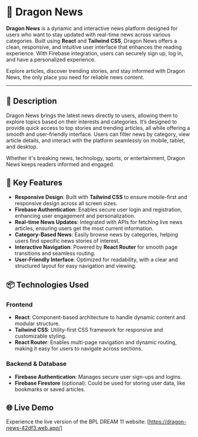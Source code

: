 # 🐉 Dragon News

**Dragon News** is a dynamic and interactive news platform designed for users who want to stay updated with real-time news across various categories. Built using **React** and **Tailwind CSS**, Dragon News offers a clean, responsive, and intuitive user interface that enhances the reading experience. With Firebase integration, users can securely sign up, log in, and have a personalized experience. 

Explore articles, discover trending stories, and stay informed with Dragon News, the only place you need for reliable news content.

---

## 📖 Description

Dragon News brings the latest news directly to users, allowing them to explore topics based on their interests and categories. It’s designed to provide quick access to top stories and trending articles, all while offering a smooth and user-friendly interface. Users can filter news by category, view article details, and interact with the platform seamlessly on mobile, tablet, and desktop.

Whether it's breaking news, technology, sports, or entertainment, Dragon News keeps readers informed and engaged.

## 🌟 Key Features

- **Responsive Design**: Built with **Tailwind CSS** to ensure mobile-first and responsive design across all screen sizes.
- **Firebase Authentication**: Enables secure user login and registration, enhancing user engagement and personalization.
- **Real-time News Updates**: Integrated with APIs for fetching live news articles, ensuring users get the most current information.
- **Category-Based News**: Easily browse news by categories, helping users find specific news stories of interest.
- **Interactive Navigation**: Powered by **React Router** for smooth page transitions and seamless routing.
- **User-Friendly Interface**: Optimized for readability, with a clear and structured layout for easy navigation and viewing.

## 📦 Technologies Used

### Frontend

- **React**: Component-based architecture to handle dynamic content and modular structure.
- **Tailwind CSS**: Utility-first CSS framework for responsive and customizable styling.
- **React Router**: Enables multi-page navigation and dynamic routing, making it easy for users to navigate across sections.

### Backend & Database

- **Firebase Authentication**: Manages secure user sign-ups and logins.
- **Firebase Firestore** (optional): Could be used for storing user data, like bookmarks or saved articles.

## 🌐 Live Demo

Experience the live version of the BPL DREAM 11 website: [https://dragon-news-42df3.web.app/]